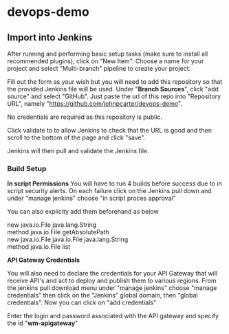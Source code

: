 # devops-demo

## Import into Jenkins

After running and performing basic setup tasks (make sure to install all recommended plugins), click on "New Item".
Choose a name for your project and select "Multi-branch" pipeline to create your project.

Fill out the form as your wish but you will need to add this repository so that the provided Jenkins file will be used.
Under "**Branch Sources**", click "add source" and select "GitHub". Just paste the url of this repo into "Repository URL", namely "https://github.com/johnpcarter/devops-demo".

No credentials are required as this repository is public.

Click validate to to allow Jenkins to check that the URL is good and then scroll to the bottom of the page and click "save".

Jenkins will then pull and validate the Jenkins file.

### Build Setup

**In script Permissions**
You will have to run 4 builds before success due to in script security alerts. On each failure click on the Jenkins pull down and under "manage jenkins" choose "in script proces approval"

You can also explicity add them beforehand as below

new java.io.File java.lang.String  
method java.io.File getAbsolutePath  
new java.io.File java.io.File java.lang.String  
method java.io.File list  

**API Gateway Credentials**

You will also need to declare the credentials for your API Gateway that will receive API's and act to deploy and publish them to various regions. From the jenkins pull download menu under "manage jenkins" choose "manage credentials" then click on the "Jenkins" global domain, then "global credentials". Now you can click on "add credentials"

Enter the login and password associated with the API gateway and specify the id "**wm-apigateway**"
